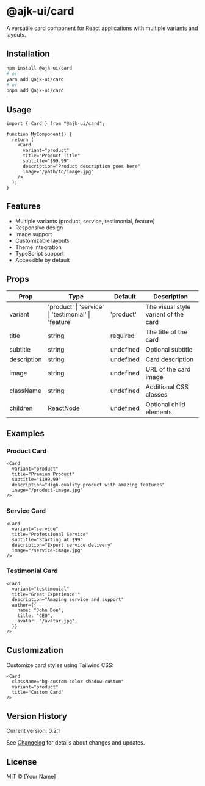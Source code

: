 # @ajk-ui/card

A versatile card component for React applications with multiple variants and layouts.

## Installation

```bash
npm install @ajk-ui/card
# or
yarn add @ajk-ui/card
# or
pnpm add @ajk-ui/card
```

## Usage

```tsx
import { Card } from "@ajk-ui/card";

function MyComponent() {
  return (
    <Card
      variant="product"
      title="Product Title"
      subtitle="$99.99"
      description="Product description goes here"
      image="/path/to/image.jpg"
    />
  );
}
```

## Features

- Multiple variants (product, service, testimonial, feature)
- Responsive design
- Image support
- Customizable layouts
- Theme integration
- TypeScript support
- Accessible by default

## Props

| Prop        | Type                                                 | Default   | Description                          |
| ----------- | ---------------------------------------------------- | --------- | ------------------------------------ |
| variant     | 'product' \| 'service' \| 'testimonial' \| 'feature' | 'product' | The visual style variant of the card |
| title       | string                                               | required  | The title of the card                |
| subtitle    | string                                               | undefined | Optional subtitle                    |
| description | string                                               | undefined | Card description                     |
| image       | string                                               | undefined | URL of the card image                |
| className   | string                                               | undefined | Additional CSS classes               |
| children    | ReactNode                                            | undefined | Optional child elements              |

## Examples

### Product Card

```tsx
<Card
  variant="product"
  title="Premium Product"
  subtitle="$199.99"
  description="High-quality product with amazing features"
  image="/product-image.jpg"
/>
```

### Service Card

```tsx
<Card
  variant="service"
  title="Professional Service"
  subtitle="Starting at $99"
  description="Expert service delivery"
  image="/service-image.jpg"
/>
```

### Testimonial Card

```tsx
<Card
  variant="testimonial"
  title="Great Experience!"
  description="Amazing service and support"
  author={{
    name: "John Doe",
    title: "CEO",
    avatar: "/avatar.jpg",
  }}
/>
```

## Customization

Customize card styles using Tailwind CSS:

```tsx
<Card
  className="bg-custom-color shadow-custom"
  variant="product"
  title="Custom Card"
/>
```

## Version History

Current version: 0.2.1

See [Changelog](../../CHANGELOG.md) for details about changes and updates.

## License

MIT © [Your Name]
